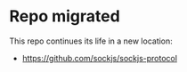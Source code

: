 Repo migrated
=============

This repo continues its life in a new location:

 *  https://github.com/sockjs/sockjs-protocol
